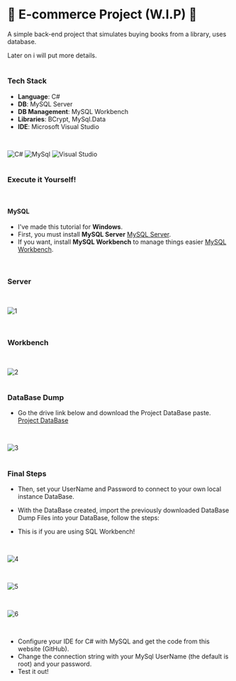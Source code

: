 # 🚧 E-commerce Project (W.I.P) 🚧

A simple back-end project that simulates buying books from a library, uses database. 

Later on i will put more details.

#

### Tech Stack
- **Language**: C#
- **DB**: MySQL Server
- **DB Management**: MySQL Workbench
- **Libraries**: BCrypt, MySql.Data
- **IDE**: Microsoft Visual Studio
  
<!-- Linha Invisível -->
<p>&nbsp;</p>

![C#](https://img.shields.io/badge/c%23-%23239120.svg?style=for-the-badge&logo=c#&logoColor=white) ![MySql](https://img.shields.io/badge/MySQL-005C84?style=for-the-badge&logo=mysql&logoColor=white) ![Visual Studio](https://img.shields.io/badge/Visual%20Studio-5C2D91?style=for-the-badge&logo=visual-studio&logoColor=white)

#



### **Execute it Yourself**!

<!-- Linha Invisível -->
<p>&nbsp;</p>


#### **MySQL**

- I've made this tutorial for **Windows**.
- First, you must install **MySQL Server** [MySQL Server](https://dev.mysql.com/downloads/installer/).
- If you want, install **MySQL Workbench** to manage things easier [MySQL Workbench](https://dev.mysql.com/downloads/workbench/).


<!-- Linha Invisível -->
<p>&nbsp;</p>

### **Server**
<!-- Linha Invisível -->
<p>&nbsp;</p>

![1](https://github.com/user-attachments/assets/40d7bb8d-f8d6-4116-b69b-030f8e6a9f8f)

<!-- Linha Invisível -->
<p>&nbsp;</p>



### **Workbench**
<!-- Linha Invisível -->
<p>&nbsp;</p>

![2](https://github.com/user-attachments/assets/ce066adb-fbfc-4895-a017-7c0da92875c2)

#

### **DataBase Dump**
- Go the drive link below and download the Project DataBase paste.
[Project DataBase](https://drive.google.com/drive/folders/1HyHmKIfZkCQx7OtY1NZkVEmKH8us9IQJ?usp=sharing)

<!-- Linha Invisível -->
<p>&nbsp;</p>

![3](https://github.com/user-attachments/assets/18933a8f-67dd-4a64-ba6a-53b58a03b014)

#

### **Final Steps**


- Then, set your UserName and Password to connect to your own local instance DataBase.
- With the DataBase created, import the previously downloaded DataBase Dump Files into your DataBase, follow the steps:



- This is if you are using SQL Workbench!
<!-- Linha Invisível -->
<p>&nbsp;</p>

![4](https://github.com/user-attachments/assets/7b65d946-84c6-47f6-9483-f1247d463e54)

<!-- Linha Invisível -->
<p>&nbsp;</p>

![5](https://github.com/user-attachments/assets/7824e9a4-8f32-40c6-a644-f904ad937d5e)

<!-- Linha Invisível -->
<p>&nbsp;</p>

![6](https://github.com/user-attachments/assets/675404f6-4c4d-47c5-81b1-7055010bccdb)

<!-- Linha Invisível -->
<p>&nbsp;</p>

- Configure your IDE for C# with MySQL and get the code from this website (GitHub).
- Change the connection string with your MySql UserName (the default is root) and your password.
- Test it out!

#




